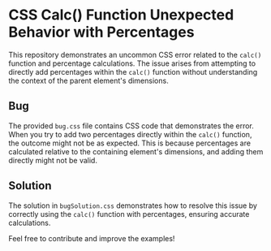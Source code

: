 # CSS Calc() Function Unexpected Behavior with Percentages
This repository demonstrates an uncommon CSS error related to the `calc()` function and percentage calculations.  The issue arises from attempting to directly add percentages within the `calc()` function without understanding the context of the parent element's dimensions.

## Bug
The provided `bug.css` file contains CSS code that demonstrates the error. When you try to add two percentages directly within the `calc()` function, the outcome might not be as expected. This is because percentages are calculated relative to the containing element's dimensions, and adding them directly might not be valid. 

## Solution
The solution in `bugSolution.css` demonstrates how to resolve this issue by correctly using the `calc()` function with percentages, ensuring accurate calculations.

Feel free to contribute and improve the examples!